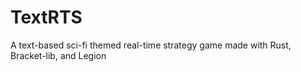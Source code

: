 # TextRTS

A text-based sci-fi themed real-time strategy game made with Rust, Bracket-lib, and Legion